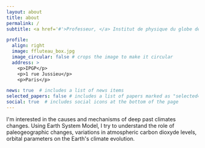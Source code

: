 ```yaml
---
layout: about
title: about
permalink: /
subtitle: <a href='#'>Professeur, </a> Institut de physique du globe de Paris

profile:
  align: right
  image: ffluteau_box.jpg
  image_circular: false # crops the image to make it circular
  address: >
    <p>IPGP</p>
    <p>1 rue Jussieu</p>
    <p>Paris</p>

news: true  # includes a list of news items
selected_papers: false # includes a list of papers marked as "selected={true}"
social: true  # includes social icons at the bottom of the page
---
```


I'm interested in the causes and mechanisms of deep past climates changes. Using Earth System Model, I try to understand the role of paleogeographic changes, variations in atmospheric carbon dioxyde levels, orbital parameters on the Earth's climate evolution.
